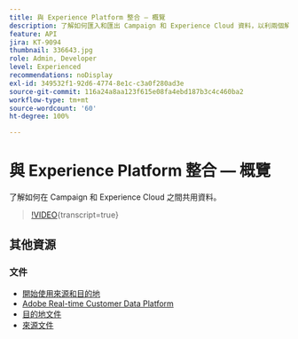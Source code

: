 ```yaml
---
title: 與 Experience Platform 整合 — 概覽
description: 了解如何匯入和匯出 Campaign 和 Experience Cloud 資料，以利兩個解決方案之間的通訊。
feature: API
jira: KT-9094
thumbnail: 336643.jpg
role: Admin, Developer
level: Experienced
recommendations: noDisplay
exl-id: 349532f1-92d6-4774-8e1c-c3a0f280ad3e
source-git-commit: 116a24a8aa123f615e08fa4ebd187b3c4c460ba2
workflow-type: tm+mt
source-wordcount: '60'
ht-degree: 100%

---
```


# 與 Experience Platform 整合 — 概覽

了解如何在 Campaign 和 Experience Cloud 之間共用資料。

>[!VIDEO](https://video.tv.adobe.com/v/336643?quality=12&learn=on){transcript=true}

## 其他資源

### 文件

* [開始使用來源和目的地](https://experienceleague.adobe.com/docs/campaign-classic/using/integrating-with-adobe-experience-cloud/aep-sources-destinations/get-started-sources-destinations.html?lang=zh-Hant#)
* [Adobe Real-time Customer Data Platform](https://experienceleague.adobe.com/docs/experience-platform/rtcdp/overview.html?lang=zh-Hant)
* [目的地文件](https://experienceleague.adobe.com/docs/experience-platform/destinations/home.html?lang=zh-Hant)
* [來源文件](https://experienceleague.adobe.com/docs/experience-platform/sources/home.html?lang=zh-Hant)
